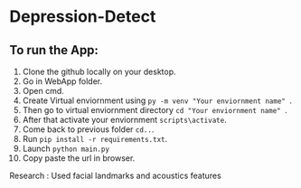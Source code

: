 # Depression-Detect

## To run the App:

1. Clone the github locally on your desktop.
2. Go in WebApp folder.
3. Open cmd.
4. Create Virtual enviornment using `py -m venv "Your enviornment name" `.
5. Then go to virtual enviornment directory `cd "Your enviornment name" `.
6. After that activate your enviornment  `scripts\activate`.
7. Come back to previous folder `cd..`.
8. Run `pip install -r requirements.txt`.
9. Launch `python main.py`
10. Copy paste the url in browser.


Research : Used facial landmarks and acoustics features